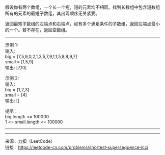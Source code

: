假设你有两个数组，一个长一个短，短的元素均不相同。找到长数组中包含短数组所有的元素的最短子数组，其出现顺序无关紧要。                     

返回最短子数组的左端点和右端点，如有多个满足条件的子数组，返回左端点最小的一个。若不存在，返回空数组。                      

***

示例 1:                        
输入:                   
big = [7,5,9,0,2,1,3,5,7,9,1,1,5,8,8,9,7]                    
small = [1,5,9]                      
输出: [7,10]                            

示例 2:                            
输入:                         
big = [1,2,3]                       
small = [4]                    
输出: []                       

提示：                   
big.length <= 100000                  
1 <= small.length <= 100000                                   
***

***
来源：力扣（LeetCode）                            
链接：https://leetcode-cn.com/problems/shortest-supersequence-lcci
